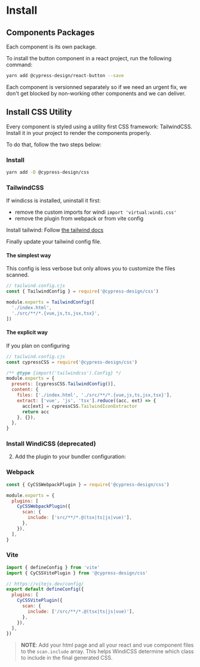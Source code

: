# Install

## Components Packages

Each component is its own package.

To install the button component in a react project, run the following command:

```bash
yarn add @cypress-design/react-button --save
```

Each component is versionned separately so if we need an urgent fix, we don't get blocked by non-working other components and we can deliver.

## Install CSS Utility

Every component is styled using a utility first CSS framework: TailwindCSS.
Install it in your project to render the components properly.

To do that, follow the two steps below:

### Install

```bash
yarn add -D @cypress-design/css
```

### TailwindCSS

If windicss is installed, uninstall it first:

- remove the custom imports for windi `import 'virtual:windi.css'`
- remove the plugin from webpack or from vite config

Install tailwind: Follow [the tailwind docs](https://tailwindcss.com/docs/installation/using-postcss)

Finally update your tailwind config file.

#### The simplest way

This config is less verbose but only allows you to customize the files scanned.

```js
// tailwind.config.cjs
const { TailwindConfig } = require('@cypress-design/css')

module.exports = TailwindConfig([
  './index.html',
  './src/**/*.{vue,js,ts,jsx,tsx}',
])
```

#### The explicit way

If you plan on configuring

```js
// tailwind.config.cjs
const cypressCSS = require('@cypress-design/css')

/** @type {import('tailwindcss').Config} */
module.exports = {
  presets: [cypressCSS.TailwindConfig()],
  content: {
    files: ['./index.html', './src/**/*.{vue,js,ts,jsx,tsx}'],
    extract: ['vue', 'js', 'tsx'].reduce((acc, ext) => {
      acc[ext] = cypressCSS.TailwindIconExtractor
      return acc
    }, {}),
  },
}
```

### Install WindiCSS (deprecated)

2. Add the plugin to your bundler configuration:

### Webpack

```js
const { CyCSSWebpackPlugin } = require('@cypress-design/css')

module.exports = {
  plugins: [
    CyCSSWebpackPlugin({
      scan: {
        include: ['src/**/*.@(tsx|ts|js|vue)'],
      },
    }),
  ],
}
```

### Vite

```js
import { defineConfig } from 'vite'
import { CyCSSVitePlugin } from '@cypress-design/css'

// https://vitejs.dev/config/
export default defineConfig({
  plugins: [
    CyCSSVitePlugin({
      scan: {
        include: ['/src/**/*.@(tsx|ts|js|vue)'],
      },
    }),
  ],
})
```

> **NOTE**: Add your html page and all your react and vue component files to the `scan.include` array.
> This helps WindiCSS determine which class to include in the final generated CSS.
